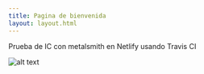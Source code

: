 ```yaml
---
title: Pagina de bienvenida
layout: layout.html
---
```


Prueba de IC con metalsmith en Netlify usando Travis CI

![alt text](https://vignette.wikia.nocookie.net/central/images/2/22/Kawaii_Pikachu_Eating_Pocky_ChocoSticks.jpeg/revision/latest?cb=20160718041529 "pika")
